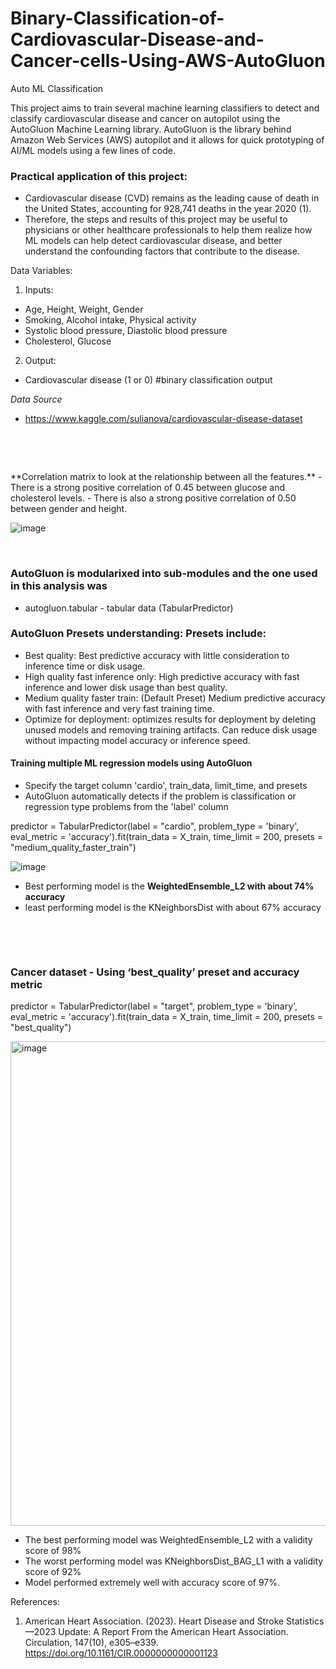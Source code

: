 # Binary-Classification-of-Cardiovascular-Disease-and-Cancer-cells-Using-AWS-AutoGluon
Auto ML Classification


This project aims to train several machine learning classifiers to detect and classify cardiovascular disease and cancer on autopilot using the AutoGluon Machine Learning library.
AutoGluon is the library behind Amazon Web Services (AWS) autopilot and it allows for quick prototyping of AI/ML models using a few lines of code.

### Practical application of this project:
- Cardiovascular disease (CVD) remains as the leading cause of death in the United States, accounting for 928,741 deaths in the year 2020 (1).
- Therefore, the steps and results of this project may be useful to physicians or other healthcare professionals to help them realize how ML models can help detect cardiovascular disease, and better understand the confounding factors that contribute to the disease.

Data Variables:
1. Inputs:
* Age, Height, Weight, Gender
* Smoking, Alcohol intake, Physical activity
* Systolic blood pressure, Diastolic blood pressure
* Cholesterol, Glucose

2. Output:
* Cardiovascular disease (1 or 0) #binary classification output

*Data Source*
- https://www.kaggle.com/sulianova/cardiovascular-disease-dataset

<p>&nbsp;</p>
<p>&nbsp;</p>
**Correlation matrix to look at the relationship between all the features.**
- There is a strong positive correlation of 0.45 between glucose and cholesterol levels.
- There is also a strong positive correlation of 0.50 between gender and height.

  ![image](https://github.com/IkChristine/Binary-Classification-of-Cardiovascular-Disease-and-Cancer-Using-AWS-AutoGluon/assets/104997783/e66d7948-9d30-466a-80cf-77030a104c49)


<p>&nbsp;</p>

### AutoGluon is modularixed into sub-modules and the one used in this analysis was 
- autogluon.tabular - tabular data (TabularPredictor)
  
### AutoGluon Presets understanding: Presets include:
- Best quality: Best predictive accuracy with little consideration to inference time or disk usage.
- High quality fast inference only: High predictive accuracy with fast inference and lower disk usage than best quality. 
- Medium quality faster train: (Default Preset) Medium predictive accuracy with fast inference and very fast training time.
- Optimize for deployment: optimizes results for deployment by deleting unused models and removing training artifacts. Can reduce disk usage without impacting model accuracy or inference speed.


#### Training multiple ML regression models using AutoGluon
- Specify the target column 'cardio', train_data, limit_time, and presets 
- AutoGluon automatically detects if the problem is classification or regression type problems from the 'label' column

predictor = TabularPredictor(label = "cardio", problem_type = 'binary', eval_metric = 'accuracy').fit(train_data = X_train, time_limit = 200, presets = "medium_quality_faster_train")


![image](https://github.com/IkChristine/Binary-Classification-of-Cardiovascular-Disease-and-Cancer-Using-AWS-AutoGluon/assets/104997783/52e15814-d0a5-4e28-96fb-63679da58415)

- Best performing model is the **WeightedEnsemble_L2 with about 74% accuracy**
- least performing model is the  KNeighborsDist with about 67% accuracy


<p>&nbsp;</p>

<p>&nbsp;</p>

### **Cancer dataset** -  Using ‘best_quality’ preset and accuracy metric

predictor = TabularPredictor(label = "target", problem_type = 'binary', eval_metric = 'accuracy').fit(train_data = X_train, time_limit = 200, presets = "best_quality")


<img width="775" alt="image" src="https://github.com/IkChristine/Binary-Classification-of-Cardiovascular-Disease-and-Cancer-Using-AWS-AutoGluon/assets/104997783/3a9578e5-7a23-4201-ad0c-4f176c7a34d2">


- The best performing model was WeightedEnsemble_L2 with a validity score of 98%
- The worst performing model was KNeighborsDist_BAG_L1 with a validity score of 92%
- Model performed extremely well with accuracy score of 97%.


References: 
1. American Heart Association. (2023). Heart Disease and Stroke Statistics—2023 Update: A Report From the American Heart Association. Circulation, 147(10), e305–e339. https://doi.org/10.1161/CIR.0000000000001123 
